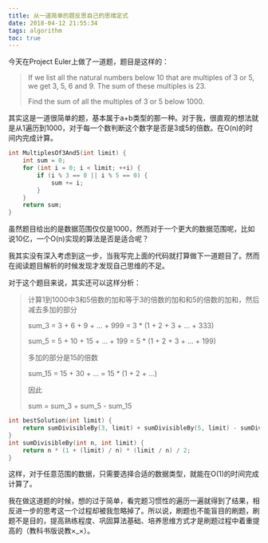 ```yaml
---
title: 从一道简单的题反思自己的思维定式
date: 2018-04-12 21:55:34
tags: algorithm
toc: true
---
```


今天在Project Euler上做了一道题，题目是这样的：

> If we list all the natural numbers below 10 that are multiples of 3 or 5, we get 3, 5, 6 and 9. The sum of these multiples is 23.
>
> Find the sum of all the multiples of 3 or 5 below 1000.


其实这是一道很简单的题，基本属于a+b类型的那一种。对于我，很直观的想法就是从1遍历到1000，对于每一个数判断这个数字是否是3或5的倍数。在O(n)的时间内完成计算。

<!--more-->

```cpp
int MultiplesOf3And5(int limit) {
    int sum = 0;
    for (int i = 0; i < limit; ++i) {
        if (i % 3 == 0 || i % 5 == 0) {
            sum += i;
        }
    }
    return sum;
}
```

虽然题目给出的是数据范围仅仅是1000，然而对于一个更大的数据范围呢，比如说10亿，一个O(n)实现的算法是否是适合呢？

我其实没有深入考虑到这一步，当我写完上面的代码就打算做下一道题目了。然而在阅读题目解析的时候发现才发现自己思维的不足。

对于这个题目来说，其实还可以这样分析：

> 计算1到1000中3和5倍数的加和等于3的倍数的加和和5的倍数的加和，然后减去多加的部分
>
> sum_3 = 3 + 6 + 9 + ... + 999 = 3 * (1 + 2 + 3 + ... + 333)
>
> sum_5 = 5 + 10 + 15 + ... + 199 = 5 * (1 + 2 + 3 + ... + 199)
>
> 多加的部分是15的倍数
>
> sum_15 = 15 + 30 + ... = 15 * (1 + 2 + ...)
>
> 因此
>
> sum = sum_3 + sum_5 - sum_15

```cpp
int bestSolution(int limit) {
    return sumDivisibleBy(3, limit) + sumDivisibleBy(5, limit) - sumDivisibleBy(15, limit);
}
int sumDivisibleBy(int n, int limit) {
    return n * (1 + (limit) / n) * (limit / n) / 2;
}

```

这样，对于任意范围的数据，只需要选择合适的数据类型，就能在O(1)的时间完成计算了。

我在做这道题的时候，想的过于简单，看完题习惯性的遍历一遍就得到了结果，相反进一步的思考这一个过程却被我忽略掉了。所以说，刷题也不能盲目的刷题，刷题不是目的，提高熟练程度、巩固算法基础、培养思维方式才是刷题过程中着重提高的（教科书版说教×_×）。